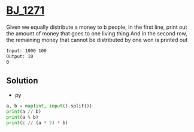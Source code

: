 # [BJ_1271](https://acmicpc.net/problem/1271)

Given we equally distribute a money to b people,
In the first line, print out the amount of money that goes to one living thing
And in the second row, the remaining money that cannot be distributed by one won is printed out

```txt
Input: 1000 100
Output: 10
0
```

## Solution

* py

```py
a, b = map(int, input().split())
print(a // b)
print(a % b)
print(c // (a * 2) * b)
```
